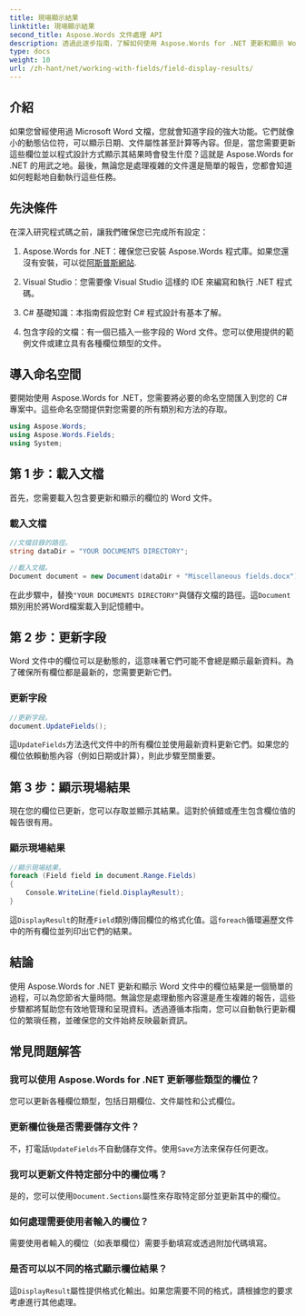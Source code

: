 ```yaml
---
title: 現場顯示結果
linktitle: 現場顯示結果
second_title: Aspose.Words 文件處理 API
description: 透過此逐步指南，了解如何使用 Aspose.Words for .NET 更新和顯示 Word 文件中的欄位結果。非常適合自動化文件任務。
type: docs
weight: 10
url: /zh-hant/net/working-with-fields/field-display-results/
---
```

## 介紹

如果您曾經使用過 Microsoft Word 文檔，您就會知道字段的強大功能。它們就像小的動態佔位符，可以顯示日期、文件屬性甚至計算等內容。但是，當您需要更新這些欄位並以程式設計方式顯示其結果時會發生什麼？這就是 Aspose.Words for .NET 的用武之地。最後，無論您是處理複雜的文件還是簡單的報告，您都會知道如何輕鬆地自動執行這些任務。

## 先決條件

在深入研究程式碼之前，讓我們確保您已完成所有設定：

1. Aspose.Words for .NET：確保您已安裝 Aspose.Words 程式庫。如果您還沒有安裝，可以從[阿斯普斯網站](https://releases.aspose.com/words/net/).

2. Visual Studio：您需要像 Visual Studio 這樣的 IDE 來編寫和執行 .NET 程式碼。

3. C# 基礎知識：本指南假設您對 C# 程式設計有基本了解。

4. 包含字段的文檔：有一個已插入一些字段的 Word 文件。您可以使用提供的範例文件或建立具有各種欄位類型的文件。

## 導入命名空間

要開始使用 Aspose.Words for .NET，您需要將必要的命名空間匯入到您的 C# 專案中。這些命名空間提供對您需要的所有類別和方法的存取。

```csharp
using Aspose.Words;
using Aspose.Words.Fields;
using System;
```

## 第 1 步：載入文檔

首先，您需要載入包含要更新和顯示的欄位的 Word 文件。

### 載入文檔

```csharp
//文檔目錄的路徑。
string dataDir = "YOUR DOCUMENTS DIRECTORY";

//載入文檔。
Document document = new Document(dataDir + "Miscellaneous fields.docx");
```

在此步驟中，替換`"YOUR DOCUMENTS DIRECTORY"`與儲存文檔的路徑。這`Document`類別用於將Word檔案載入到記憶體中。

## 第 2 步：更新字段

Word 文件中的欄位可以是動態的，這意味著它們可能不會總是顯示最新資料。為了確保所有欄位都是最新的，您需要更新它們。

### 更新字段

```csharp
//更新字段。
document.UpdateFields();
```

這`UpdateFields`方法迭代文件中的所有欄位並使用最新資料更新它們。如果您的欄位依賴動態內容（例如日期或計算），則此步驟至關重要。

## 第 3 步：顯示現場結果

現在您的欄位已更新，您可以存取並顯示其結果。這對於偵錯或產生包含欄位值的報告很有用。

### 顯示現場結果

```csharp
//顯示現場結果。
foreach (Field field in document.Range.Fields)
{
    Console.WriteLine(field.DisplayResult);
}
```

這`DisplayResult`的財產`Field`類別傳回欄位的格式化值。這`foreach`循環遍歷文件中的所有欄位並列印出它們的結果。

## 結論

使用 Aspose.Words for .NET 更新和顯示 Word 文件中的欄位結果是一個簡單的過程，可以為您節省大量時間。無論您是處理動態內容還是產生複雜的報告，這些步驟都將幫助您有效地管理和呈現資料。透過遵循本指南，您可以自動執行更新欄位的繁瑣任務，並確保您的文件始終反映最新資訊。

## 常見問題解答

### 我可以使用 Aspose.Words for .NET 更新哪些類型的欄位？  
您可以更新各種欄位類型，包括日期欄位、文件屬性和公式欄位。

### 更新欄位後是否需要儲存文件？  
不，打電話`UpdateFields`不自動儲存文件。使用`Save`方法來保存任何更改。

### 我可以更新文件特定部分中的欄位嗎？  
是的，您可以使用`Document.Sections`屬性來存取特定部分並更新其中的欄位。

### 如何處理需要使用者輸入的欄位？  
需要使用者輸入的欄位（如表單欄位）需要手動填寫或透過附加代碼填寫。

### 是否可以以不同的格式顯示欄位結果？  
這`DisplayResult`屬性提供格式化輸出。如果您需要不同的格式，請根據您的要求考慮進行其他處理。